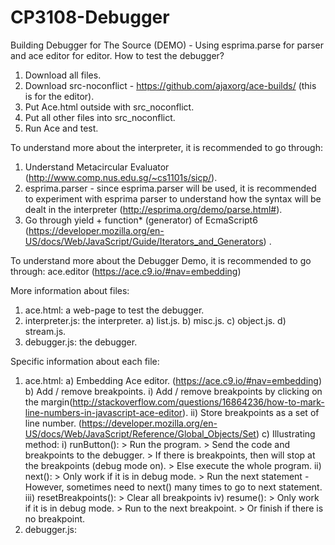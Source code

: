 # CP3108-Debugger
Building Debugger for The Source (DEMO) - Using esprima.parse for parser and ace editor for editor.
How to test the debugger?
1. Download all files.
2. Download src-noconflict - https://github.com/ajaxorg/ace-builds/ (this is for the editor).
3. Put Ace.html outside with src_noconflict.
4. Put all other files into src_noconflict.
5. Run Ace and test.

To understand more about the interpreter, it is recommended to go through:
1. Understand Metacircular Evaluator (http://www.comp.nus.edu.sg/~cs1101s/sicp/). 
2. esprima.parser - since esprima.parser will be used, it is recommended to experiment with esprima parser to understand how the syntax will be dealt in the interpreter (http://esprima.org/demo/parse.html#).
3. Go through yield + function* (generator) of EcmaScript6 (https://developer.mozilla.org/en-US/docs/Web/JavaScript/Guide/Iterators_and_Generators) .

To understand more about the Debugger Demo, it is recommended to go through:
ace.editor (https://ace.c9.io/#nav=embedding)

More information about files:
1. ace.html: a web-page to test the debugger.
2. interpreter.js: the interpreter.
    a) list.js.
    b) misc.js.
    c) object.js.
    d) stream.js.
3. debugger.js: the debugger.

Specific information about each file:
1. ace.html:
    a) Embedding Ace editor. (https://ace.c9.io/#nav=embedding)
    b) Add / remove breakpoints. 
        i) Add / remove breakpoints by clicking on the margin(http://stackoverflow.com/questions/16864236/how-to-mark-line-numbers-in-javascript-ace-editor).
        ii) Store breakpoints as a set of line number. (https://developer.mozilla.org/en-US/docs/Web/JavaScript/Reference/Global_Objects/Set) 
    c) Illustrating method:
        i) runButton():
          > Run the program.
          > Send the code and breakpoints to the debugger.
          > If there is breakpoints, then will stop at the breakpoints (debug mode on).
          > Else execute the whole program.
        ii) next():
          > Only work if it is in debug mode.
          > Run the next statement - However, sometimes need to next() many times to go to next statement.
        iii) resetBreakpoints():
          > Clear all breakpoints
        iv) resume():
          > Only work if it is in debug mode.
          > Run to the next breakpoint.
          > Or finish if there is no breakpoint.
2. debugger.js:
